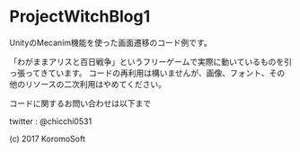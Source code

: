 # ProjectWitchBlog1

UnityのMecanim機能を使った画面遷移のコード例です。

「わがままアリスと百日戦争」というフリーゲームで実際に動いているものを引っ張ってきています。
コードの再利用は構いませんが、画像、フォント、その他のリソースの二次利用はやめてください。

コードに関するお問い合わせは以下まで

twitter : @chicchi0531

(c) 2017 KoromoSoft
